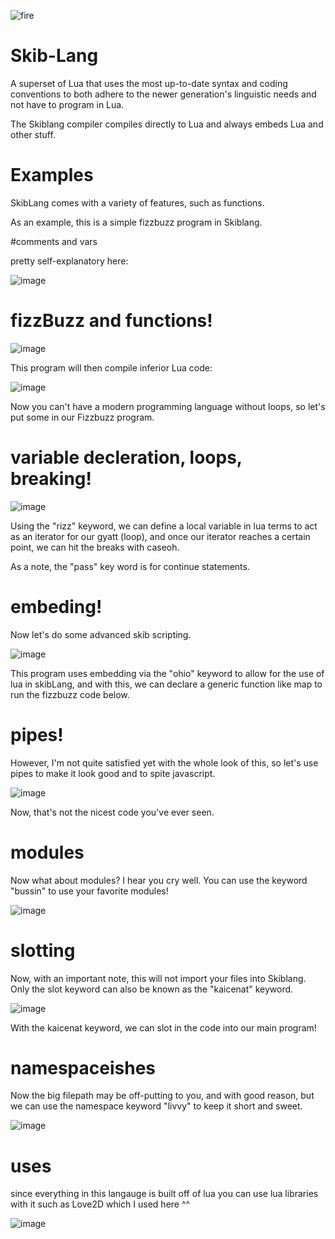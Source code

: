 
![fire](https://github.com/AlexanderMeade/Skib-Lang/assets/128431625/d0e0aab8-c12c-47ac-97af-dd8439e9f9cb)


# Skib-Lang
A superset of Lua that uses the most up-to-date syntax and coding conventions to both adhere to the newer generation's linguistic needs and not have to program in Lua.

The Skiblang compiler compiles directly to Lua and always embeds Lua and other stuff.

# Examples

SkibLang comes with a variety of features, such as functions.

As an example, this is a simple fizzbuzz program in Skiblang.

#comments and vars

pretty self-explanatory here:

![image](https://github.com/AlexanderMeade/Skib-Lang/assets/128431625/1ddedc88-d8e2-46f7-9f0d-5544930e7336)


# fizzBuzz and functions!

![image](https://github.com/AlexanderMeade/Skib-Lang/assets/128431625/316a0be8-bcf3-4d49-bb9e-710cd72acb6f)

This program will then compile inferior Lua code: 

![image](https://github.com/AlexanderMeade/Skib-Lang/assets/128431625/9797cdab-6d73-4c52-9311-acfea5f13c6a)

Now you can't have a modern programming language without loops, so let's put some in our Fizzbuzz program.

# variable decleration, loops, breaking!

![image](https://github.com/AlexanderMeade/Skib-Lang/assets/128431625/b07ebac9-c91d-4684-babf-5723fc576ac5)

Using the "rizz" keyword, we can define a local variable in lua terms to act as an iterator for our gyatt (loop), and once our iterator reaches a certain point, we can hit the breaks with caseoh.

As a note, the "pass" key word is for continue statements.

# embeding!

Now let's do some advanced skib scripting.

![image](https://github.com/AlexanderMeade/Skib-Lang/assets/128431625/e51c2989-b7b9-4667-bd2b-553a572dd869)

This program uses embedding via the "ohio" keyword to allow for the use of lua in skibLang, and with this, we can declare a generic function like map to run the fizzbuzz code below.

# pipes!

However, I'm not quite satisfied yet with the whole look of this, so let's use pipes to make it look good and to spite javascript. 

![image](https://github.com/AlexanderMeade/Skib-Lang/assets/128431625/cb842e7c-35fd-45f0-8001-6ca974db7d30)

Now, that's not the nicest code you've ever seen.

# modules

Now what about modules? I hear you cry well. You can use the keyword "bussin" to use your favorite modules!

![image](https://github.com/AlexanderMeade/Skib-Lang/assets/128431625/edaf3573-c6b7-44de-bf8d-fc64dcdefb03)

# slotting

Now, with an important note, this will not import your files into Skiblang. Only the slot keyword can also be known as the "kaicenat" keyword.

![image](https://github.com/AlexanderMeade/Skib-Lang/assets/128431625/3d8aa65f-2425-4fd1-b959-2f0063afaaaf)

With the kaicenat keyword, we can slot in the code into our main program!

# namespaceishes

Now the big filepath may be off-putting to you, and with good reason, but we can use the namespace keyword "livvy" to keep it short and sweet.


![image](https://github.com/AlexanderMeade/Skib-Lang/assets/128431625/d712cd53-67e9-4478-8ce6-fce389556286)


# uses

since everything in this langauge is built off of lua you can use lua libraries with it such as Love2D which I used here ^^


![image](https://github.com/AlexanderMeade/Skib-Lang/assets/128431625/d3ba7b83-abb1-4491-b1a8-3fc7f29595fc)

